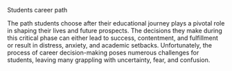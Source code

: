 Students career path

The path students choose after their educational journey plays a pivotal role in shaping their lives and future prospects. The decisions they make during this critical phase can either lead to success, contentment, and fulfillment or result in distress, anxiety, and academic setbacks. Unfortunately, the process of career decision-making poses numerous challenges for students, leaving many grappling with uncertainty, fear, and confusion.
